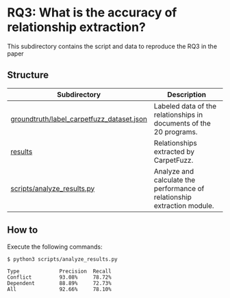 # RQ3: What is the accuracy of relationship extraction?
This subdirectory contains the script and data to reproduce the RQ3 in the paper

## Structure

|Subdirectory|Description|
|----|----|
|[groundtruth/label_carpetfuzz_dataset.json](groundtruth/label_carpetfuzz_dataset.json)|Labeled data of the relationships in documents of the 20 programs.|
|[results](results)|Relationships extracted by CarpetFuzz.|
|[scripts/analyze_results.py](scripts/analyze_results.py)|Analyze and calculate the performance of relationship extraction module.|

## How to

Execute the following commands:

```
$ python3 scripts/analyze_results.py
```

```
Type             Precision  Recall    
Conflict         93.08%     78.72%    
Dependent        88.89%     72.73%    
All              92.66%     78.10%  
```